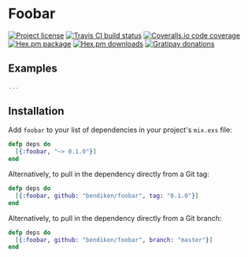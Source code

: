 Foobar
======

[![Project license](https://img.shields.io/badge/license-Public%20Domain-blue.svg)](https://unlicense.org/)
[![Travis CI build status](https://img.shields.io/travis/bendiken/foobar/master.svg)](https://travis-ci.org/bendiken/foobar)
[![Coveralls.io code coverage](https://img.shields.io/coveralls/bendiken/foobar/master.svg)](https://coveralls.io/github/bendiken/foobar)
[![Hex.pm package](https://img.shields.io/hexpm/v/foobar.svg)](https://hex.pm/packages/foobar)
[![Hex.pm downloads](https://img.shields.io/hexpm/dt/foobar.svg)](https://hex.pm/packages/foobar)
[![Gratipay donations](https://img.shields.io/gratipay/user/bendiken.svg)](https://gratipay.com/~bendiken/)

Examples
--------

```elixir
...
```

## Installation

Add `foobar` to your list of dependencies in your project's `mix.exs` file:

```elixir
defp deps do
  [{:foobar, "~> 0.1.0"}]
end
```

Alternatively, to pull in the dependency directly from a Git tag:

```elixir
defp deps do
  [{:foobar, github: "bendiken/foobar", tag: "0.1.0"}]
end
```

Alternatively, to pull in the dependency directly from a Git branch:

```elixir
defp deps do
  [{:foobar, github: "bendiken/foobar", branch: "master"}]
end
```

